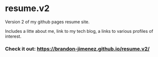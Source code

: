 # resume.v2
Version 2 of my github pages resume site.

Includes a litte about me, link to my tech blog, a links to various profiles of interest.
### Check it out: https://brandon-jimenez.github.io/resume.v2/
